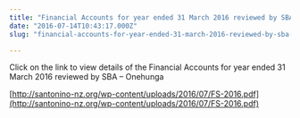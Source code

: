 ```yaml
---
title: "Financial Accounts for year ended 31 March 2016 reviewed by SBA – Onehunga"
date: "2016-07-14T10:43:17.000Z"
slug: "financial-accounts-for-year-ended-31-march-2016-reviewed-by-sba-onehunga"

---
```


Click on the link to view details of the Financial Accounts for year ended 31 March 2016 reviewed by SBA – Onehunga

[http://santonino-nz.org/wp-content/uploads/2016/07/FS-2016.pdf](http://santonino-nz.org/wp-content/uploads/2016/07/FS-2016.pdf)